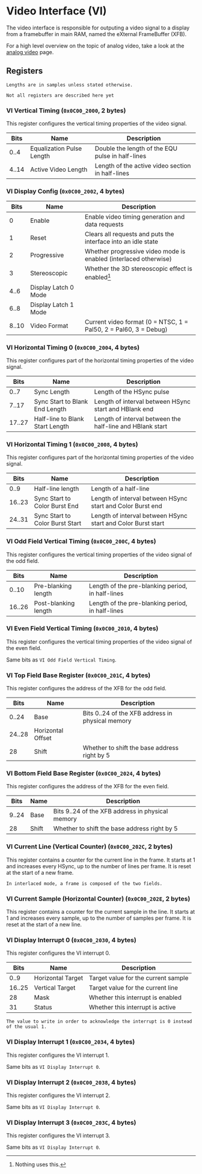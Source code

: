 # Video Interface (VI)

The video interface is responsible for outputing a video signal to a display from a framebuffer in
main RAM, named the eXternal FrameBuffer (XFB).

For a high level overview on the topic of analog video, take a look at the [analog video](vi/analog-video.md)
page.

## Registers

```admonish
Lengths are in samples unless stated otherwise.
```

```admonish warning title="Work in Progress"
Not all registers are described here yet
```

### VI Vertical Timing (`0x0C00_2000`, 2 bytes)

This register configures the vertical timing properties of the video signal.

| Bits  | Name                      | Description                                      |
| ----- | ------------------------- | ------------------------------------------------ |
| 0..4  | Equalization Pulse Length | Double the length of the EQU pulse in half-lines |
| 4..14 | Active Video Length       | Length of the active video section in half-lines |

### VI Display Config (`0x0C00_2002`, 4 bytes)

| Bits  | Name                 | Description                                                      |
| ----- | -------------------- | ---------------------------------------------------------------- |
| 0     | Enable               | Enable video timing generation and data requests                 |
| 1     | Reset                | Clears all requests and puts the interface into an idle state    |
| 2     | Progressive          | Whether progressive video mode is enabled (interlaced otherwise) |
| 3     | Stereoscopic         | Whether the 3D stereoscopic effect is enabled[^stereoscopic]     |
| 4..6  | Display Latch 0 Mode |                                                                  |
| 6..8  | Display Latch 1 Mode |                                                                  |
| 8..10 | Video Format         | Current video format (0 = NTSC, 1 = Pal50, 2 = Pal60, 3 = Debug) |

[^stereoscopic]: Nothing uses this.

### VI Horizontal Timing 0 (`0x0C00_2004`, 4 bytes)

This register configures part of the horizontal timing properties of the video signal.

| Bits   | Name                            | Description                                               |
| ------ | ------------------------------- | --------------------------------------------------------- |
| 0..7   | Sync Length                     | Length of the HSync pulse                                 |
| 7..17  | Sync Start to Blank End Length  | Length of interval between HSync start and HBlank end     |
| 17..27 | Half-line to Blank Start Length | Length of interval between the half-line and HBlank start |

### VI Horizontal Timing 1 (`0x0C00_2008`, 4 bytes)

This register configures part of the horizontal timing properties of the video signal.

| Bits   | Name                            | Description                                                  |
| ------ | ------------------------------- | ------------------------------------------------------------ |
| 0..9   | Half-line length                | Length of a half-line                                        |
| 16..23 | Sync Start to Color Burst End   | Length of interval between HSync start and Color Burst end   |
| 24..31 | Sync Start to Color Burst Start | Length of interval between HSync start and Color Burst start |

### VI Odd Field Vertical Timing (`0x0C00_200C`, 4 bytes)

This register configures the vertical timing properties of the video signal of the odd field.

| Bits   | Name                 | Description                                      |
| ------ | -------------------- | ------------------------------------------------ |
| 0..10  | Pre-blanking length  | Length of the pre-blanking period, in half-lines |
| 16..26 | Post-blanking length | Length of the pre-blanking period, in half-lines |

### VI Even Field Vertical Timing (`0x0C00_2010`, 4 bytes)

This register configures the vertical timing properties of the video signal of the even field.

Same bits as `VI Odd Field Vertical Timing`.

### VI Top Field Base Register (`0x0C00_201C`, 4 bytes)

This register configures the address of the XFB for the odd field.

| Bits   | Name              | Description                                      |
| ------ | ----------------- | ------------------------------------------------ |
| 0..24  | Base              | Bits 0..24 of the XFB address in physical memory |
| 24..28 | Horizontal Offset |                                                  |
| 28     | Shift             | Whether to shift the base address right by 5     |

### VI Bottom Field Base Register (`0x0C00_2024`, 4 bytes)

This register configures the address of the XFB for the even field.

| Bits  | Name  | Description                                      |
| ----- | ----- | ------------------------------------------------ |
| 9..24 | Base  | Bits 9..24 of the XFB address in physical memory |
| 28    | Shift | Whether to shift the base address right by 5     |

### VI Current Line (Vertical Counter) (`0x0C00_202C`, 2 bytes)

This register contains a counter for the current line in the frame. It starts at 1 and increases
every HSync, up to the number of lines per frame. It is reset at the start of a new frame.

```admonish
In interlaced mode, a frame is composed of the two fields.
```

### VI Current Sample (Horizontal Counter) (`0x0C00_202E`, 2 bytes)

This register contains a counter for the current sample in the line. It starts at 1 and increases
every sample, up to the number of samples per frame. It is reset at the start of a new line.

### VI Display Interrupt 0 (`0x0C00_2030`, 4 bytes)

This register configures the VI interrupt 0.

| Bits   | Name              | Description                         |
| ------ | ----------------- | ----------------------------------- |
| 0..9   | Horizontal Target | Target value for the current sample |
| 16..25 | Vertical Target   | Target value for the current line   |
| 28     | Mask              | Whether this interrupt is enabled   |
| 31     | Status            | Whether this interrupt is active    |

```admonish warning
The value to write in order to acknowledge the interrupt is 0 instead of the usual 1.
```

### VI Display Interrupt 1 (`0x0C00_2034`, 4 bytes)

This register configures the VI interrupt 1.

Same bits as `VI Display Interrupt 0`.

### VI Display Interrupt 2 (`0x0C00_2038`, 4 bytes)

This register configures the VI interrupt 2.

Same bits as `VI Display Interrupt 0`.

### VI Display Interrupt 3 (`0x0C00_203C`, 4 bytes)

This register configures the VI interrupt 3.

Same bits as `VI Display Interrupt 0`.
